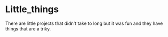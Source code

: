# Little_things

There are little projects that didn't take to long but it was fun and they have things that are a triky.
